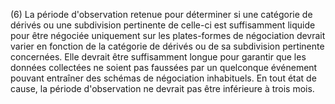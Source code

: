 (6) La période d'observation retenue pour déterminer si une catégorie de dérivés ou une subdivision pertinente de celle-ci est suffisamment liquide pour être négociée uniquement sur les plates-formes de négociation devrait varier en fonction de la catégorie de dérivés ou de sa subdivision pertinente concernées. Elle devrait être suffisamment longue pour garantir que les données collectées ne soient pas faussées par un quelconque événement pouvant entraîner des schémas de négociation inhabituels. En tout état de cause, la période d'observation ne devrait pas être inférieure à trois mois.